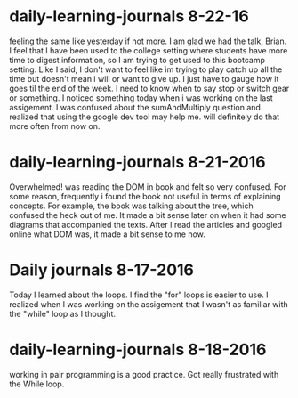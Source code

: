 # daily-learning-journals 8-22-16

feeling the same like yesterday if not more. I am glad we had the talk, Brian. I feel that I have been used to the college setting where students have more time to digest information, so I am trying to get used to this bootcamp setting. Like I said, I don't want to feel like im trying to play catch up all the time but doesn't mean i will or want to give up. I just have to gauge how it goes til the end of the week. I need to know when to say stop or switch gear or something.
I noticed something today when i was working on the last assigement. I was confused about the sumAndMultiply question and realized that using the google dev tool may help me. will definitely do that more often from now on.

# daily-learning-journals 8-21-2016
Overwhelmed!
was reading the DOM in book and felt so very confused. For some reason, frequently i found the book not useful in terms of explaining concepts. For example, the book was talking about the tree, which confused the heck out of me. It made a bit sense later on when it had some diagrams that accompanied the texts. After I read the articles and googled online what DOM was, it made a bit sense to me now.

# Daily journals 8-17-2016
Today I learned about the loops. I find the "for" loops is easier to use. I realized when I was working on the assigement that I wasn't as familiar with the "while" loop as I thought.

# daily-learning-journals 8-18-2016

working in pair programming is a good practice. Got really frustrated with the While loop.
